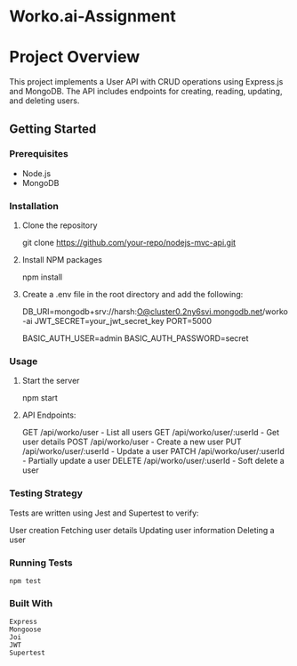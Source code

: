 # Worko.ai-Assignment
 
# Project Overview

This project implements a User API with CRUD operations using Express.js and MongoDB. The API includes endpoints for creating, reading, updating, and deleting users.

## Getting Started

### Prerequisites

- Node.js
- MongoDB

### Installation

1. Clone the repository
   
    git clone https://github.com/your-repo/nodejs-mvc-api.git

2. Install NPM packages

    npm install

3. Create a .env file in the root directory and add the following:

    DB_URI=mongodb+srv://harsh:<pass>O@cluster0.2ny6svi.mongodb.net/worko-ai
    JWT_SECRET=your_jwt_secret_key
    PORT=5000

    BASIC_AUTH_USER=admin
    BASIC_AUTH_PASSWORD=secret


### Usage
1. Start the server

    npm start

2. API Endpoints:

    GET /api/worko/user - List all users
    GET /api/worko/user/:userId - Get user details
    POST /api/worko/user - Create a new user
    PUT /api/worko/user/:userId - Update a user
    PATCH /api/worko/user/:userId - Partially update a user
    DELETE /api/worko/user/:userId - Soft delete a user

### Testing Strategy
Tests are written using Jest and Supertest to verify:

User creation
Fetching user details
Updating user information
Deleting a user

### Running Tests

    npm test

### Built With
    Express
    Mongoose
    Joi
    JWT
    Supertest
